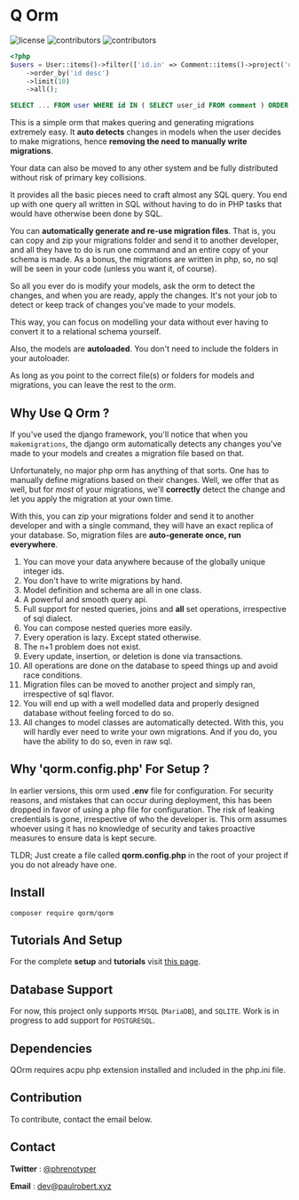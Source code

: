 # **Q Orm**

![license](https://img.shields.io/github/license/phrenotype/qorm)
![contributors](https://img.shields.io/github/contributors/phrenotype/qorm)
![contributors](https://img.shields.io/github/languages/code-size/phrenotype/qorm)

```php
<?php
$users = User::items()->filter(['id.in' => Comment::items()->project('user')])
    ->order_by('id desc')
    ->limit(10)
    ->all();
```


```sql
SELECT ... FROM user WHERE id IN ( SELECT user_id FROM comment ) ORDER BY id DESC LIMIT 10
```

This is a simple orm that makes quering and generating migrations extremely easy. It **auto detects** changes in models when the user decides to make migrations, hence **removing the need to manually write migrations**.

Your data can also be moved to any other system and be fully distributed without risk of primary key collisions.

It provides all the basic pieces need to craft almost any SQL query. You end up with one query all written in SQL without having to do in PHP tasks that would have otherwise been done by SQL.

You can **automatically generate and re-use migration files**. That is, you can copy and zip your migrations folder and send it to another developer, and all they have to do is run one command and an entire copy of your schema is made. As a bonus, the migrations are written in php, so, no sql will be seen in your code (unless you want it, of course).

So all you ever do is modify your models, ask the orm to detect the changes, and when you are ready, apply the changes. It's not your job to detect or keep track of changes you've made to your models.

This way, you can focus on modelling your data without ever having to convert it to a relational schema yourself.

Also, the models are **autoloaded**. You don't need to include the folders in your autoloader.

As long as you point to the correct file(s) or folders for models and migrations, you can leave the rest to the orm.

## Why Use Q Orm ?

If you've used the django framework, you'll notice that when you `makemigrations`, the django orm automatically detects any changes you've made to your models and creates a migration file based on that.

Unfortunately, no major php orm has anything of that sorts. One has to manually define migrations based on their changes. Well, we offer that as well, but for *most* of your migrations, we'll **correctly** detect the change and let you apply the migration at your own time.

With this, you can zip your migrations folder and send it to another developer and with a single command, they will have an exact replica of your database. So, migration files are **auto-generate once, run everywhere**.

1. You can move your data anywhere because of the globally unique integer ids.
1. You don't have to write migrations by hand.
1. Model definition and schema are all in one class.
1. A powerful and smooth query api.
1. Full support for nested queries, joins and **all** set operations, irrespective of sql dialect.
1. You can compose nested queries more easily.
1. Every operation is lazy. Except stated otherwise.
1. The n+1 problem does not exist.
1. Every update, insertion, or deletion is done via transactions.
1. All operations are done on the database to speed things up and avoid race conditions.
1. Migration files can be moved to another project and simply ran, irrespective of sql flavor.
1. You will end up with a well modelled data and properly designed database without feeling forced to do so.
1. All changes to model classes are automatically detected. With this, you will hardly ever need to write your own migrations. And if you do, you have the ability to do so, even in raw sql.

## Why 'qorm.config.php' For Setup ?
In earlier versions, this orm used **.env** file for configuration. For security reasons, and mistakes that can occur during deployment, this has been dropped in favor of using a php file for configuration. The risk of leaking credentials is gone, irrespective of who the developer is. This orm assumes whoever using it has no knowledge of security and takes proactive measures to ensure data is kept secure.

TLDR; Just create a file called **qorm.config.php** in the root of your project if you do not already have one.

## Install

`composer require qorm/qorm`

## Tutorials And Setup
For the complete **setup** and **tutorials** visit [this page](docs/setup.md).

## Database Support
For now, this project only supports `MYSQL` (`MariaDB`), and `SQLITE`. Work is in progress to add support for `POSTGRESQL`.

## Dependencies
QOrm requires acpu php extension installed and included in the php.ini file.

## Contribution
To contribute, contact the email below.

## Contact
**Twitter** : [@phrenotyper](https://twitter.com/phrenotyper)

**Email** : dev@paulrobert.xyz

